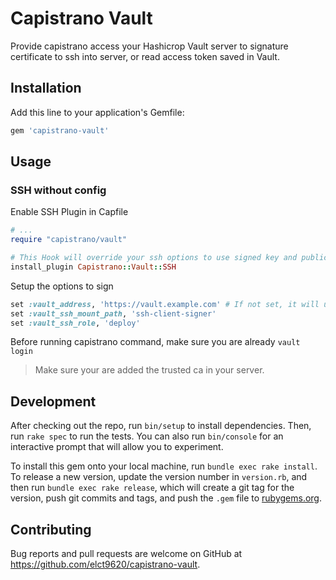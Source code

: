# Capistrano Vault

Provide capistrano access your Hashicrop Vault server to signature certificate to ssh into server, or read access token saved in Vault.

## Installation

Add this line to your application's Gemfile:

```ruby
gem 'capistrano-vault'
```

## Usage

### SSH without config

Enable SSH Plugin in Capfile

```ruby
# ...
require "capistrano/vault"

# This Hook will override your ssh options to use signed key and publickey mode to ssh.
install_plugin Capistrano::Vault::SSH
```

Setup the options to sign

```ruby
set :vault_address, 'https://vault.example.com' # If not set, it will use EVN['VAULT_ADDR']
set :vault_ssh_mount_path, 'ssh-client-signer'
set :vault_ssh_role, 'deploy'
```

Before running capistrano command, make sure you are already `vault login`

> Make sure your are added the trusted ca in your server.


## Development

After checking out the repo, run `bin/setup` to install dependencies. Then, run `rake spec` to run the tests. You can also run `bin/console` for an interactive prompt that will allow you to experiment.

To install this gem onto your local machine, run `bundle exec rake install`. To release a new version, update the version number in `version.rb`, and then run `bundle exec rake release`, which will create a git tag for the version, push git commits and tags, and push the `.gem` file to [rubygems.org](https://rubygems.org).

## Contributing

Bug reports and pull requests are welcome on GitHub at https://github.com/elct9620/capistrano-vault.
